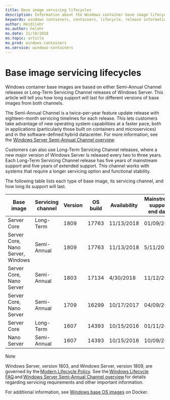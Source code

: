 ```yaml
---
title: Base image servicing lifecycles
description: Information about the Windows container base image lifecycle.
keywords: windows containers, containers, lifecycle, release information, base image, container base image
author: Heidilohr
ms.author: helohr
ms.date: 11/19/2018
ms.topic: article
ms.prod: windows-containers
ms.service: windows-containers
---
```

# Base image servicing lifecycles

Windows container base images are based on either Semi-Annual Channel releases or Long-Term Servicing Channel releases of Windows Server. This article will tell you how long support will last for different versions of base images from both channels.

The Semi-Annual Channel is a twice-per-year feature update release with eighteen-month servicing timelines for each release. This lets customers take advantage of new operating system capabilities at a faster pace, both in applications (particularly those built on containers and microservices) and in the software-defined hybrid datacenter. For more information, see the [Windows Server Semi-Annual Channel overview](https://docs.microsoft.com/windows-server/get-started/semi-annual-channel-overview).

Customers can also use Long-Term Servicing Channel releases, where a new major version of Windows Server is released every two to three years. Each Long-Term Servicing Channel release has five years of mainstream support and five years of extended support. This channel works with systems that require a longer servicing option and functional stability.

The following table lists each type of base image, its servicing channel, and how long its support will last.

|Base image|Servicing channel|Version|OS build|Availability|Mainstream support end date|Extended support date|
|---|---|---|---|---|---|---|
|Server Core|Long-Term|1809|17763|11/13/2018|01/09/2024|01/09/2029|
|Server Core, Nano Server, Windows|Semi-Annual|1809|17763|11/13/2018|5/11/2020|N/A|
|Server Core, Nano Server|Semi-Annual|1803|17134|4/30/2018|11/12/2019|N/A|
|Server Core, Nano Server|Semi-Annual|1709|16299|10/17/2017|04/09/2019|N/A|
|Server Core|Long-Term|1607|14393|10/15/2016|01/11/2022|01/11/2027|
|Nano Server|Semi-Annual|1607|14393|10/15/2016|10/09/2018|N/A|

>[!NOTE]
>Windows Server, version 1803, and Windows Server, version 1809, are governed by the [Modern Lifecycle Policy](https://support.microsoft.com/help/30881). See the [Windows Lifecycle FAQ](https://support.microsoft.com/help/18581/lifecycle-faq-windows-products) and [Windows Server Semi-Annual Channel overview](https://docs.microsoft.com/en-us/windows-server/get-started/semi-annual-channel-overview) for details regarding servicing requirements and other important information.

For additional information, see [Windows base OS images](https://hub.docker.com/_/microsoft-windows-base-os-images) on Docker.